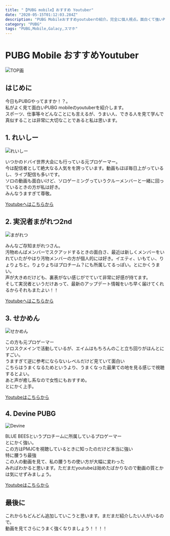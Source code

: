 ```yaml
---
title: "【PUBG mobile】おすすめ Youtuber"
date: "2020-05-15T01:12:03.284Z"
description: "PUBG Mobileおすすめyoutuberの紹介。完全に個人視点。面白くて強いPUBG mobileのyoutuberを紹介します。これをみてさらに強くなろう！！"
category: "PUBG"
tags: "PUBG,Mobile,Galacy,スマホ"
---
```


# PUBG Mobile おすすめYoutuber

![TOP画](https://paper-attachments.dropbox.com/s_8167C6184B12C19709F01F512F7A0C8253173B6B15858BC4AD145F69E572F2F5_1589531479554_Screenshot_20200511-151651_PUBG+MOBILE.png)



## はじめに

今日もPUBGやってますか！？。<br>
私がよく見て面白いPUBG mobileのyoutuberを紹介します。<br>
スポーツ、仕事等々どんなことにも言えるが、うまい人、できる人を見て学んで真似することは非常に大切なことであると私は思います。<br>


## 1. れいしー
![れいしー](https://paper-attachments.dropbox.com/s_8167C6184B12C19709F01F512F7A0C8253173B6B15858BC4AD145F69E572F2F5_1589529958488_image.png)


いつかのドバイ世界大会にも行っている元プロゲーマー。<br>
今は配信者として絶大なる人気をを誇っています。動画もほぼ毎日上がっているし、ライブ配信も多いです。<br>
ソロの動画も面白いけど、ソロゲーミングっていうクルーメンバーと一緒に回っているときの方が私は好き。<br>
みんなうますぎて尊敬。

[Youtubeへはこちらから](https://www.youtube.com/channel/UCrfZDNPdTjff8quLyZOnzxw)


## 2. 実況者まがれつ2nd
![まがれつ](https://paper-attachments.dropbox.com/s_8167C6184B12C19709F01F512F7A0C8253173B6B15858BC4AD145F69E572F2F5_1589530263108_image.png)


みんなご存知まがれつさん。<br>
汚物めんばメンバーでスクアッドするときの面白さ、最近は新しくメンバーをいれていたがやはり汚物メンバーの方が個人的には好き。イエティ、いもてぃ、りょりょちと。りょりょちはプロチーム？にも所属してるっぽい。とにかくうまい。<br>
声が大きめだけども、裏表がない感じがでていて非常に好感が持てます。<br>
そして実況者というだけあって、最新のアップデート情報をいち早く届けてくれるからそれもまたよい！！<br>

[Youtubeへはこちらから](https://www.youtube.com/channel/UC_70NSgbizG_lpRpva2m1qw)

## 3. せかめん
![せかめん](https://paper-attachments.dropbox.com/s_8167C6184B12C19709F01F512F7A0C8253173B6B15858BC4AD145F69E572F2F5_1589530651237_image.png)


この方も元プロゲーマー<br>
ソロスクメインで活動しているが、エイムはもちろんのこと立ち回りがほんとにすごい。<br>
うますぎて逆に参考にならないレベルだけど見ていて面白い<br>
こちらはうまくなるためというより、うまくなった最果ての地を見る感じで視聴するとよい。<br>
あと声が癒し系なので女性にもおすすめ。<br>
とにかく上手。<br>

[Youtubeはこちらから](https://www.youtube.com/channel/UCFdLgAQYkEZjVoMRc9YaXag)


## 4. Devine PUBG
![Devine](https://paper-attachments.dropbox.com/s_8167C6184B12C19709F01F512F7A0C8253173B6B15858BC4AD145F69E572F2F5_1589530823052_image.png)


BLUE BEESというプロチームに所属しているプロゲーマー<br>
とにかく強い。<br>
この方はPMJCを視聴しているときに知ったのだけど本当に強い<br>
特に腰うち最強<br>
この人の動画を見て、私の腰うちの使い方が大幅に変わった<br>
みればわかると思います。ただまだyoutubeは始めたばかりなので動画の質とかは気にせずみましょう。

[Youtubeはこちらから](https://www.youtube.com/channel/UCj0xoslVae2aN0oHY6Ka9Yw)


## 最後に

これからもどんどん追加していこうと思います。まだまだ紹介したい人がいるので。<br>
動画を見てさらにうまく強くなりましょう！！！！


